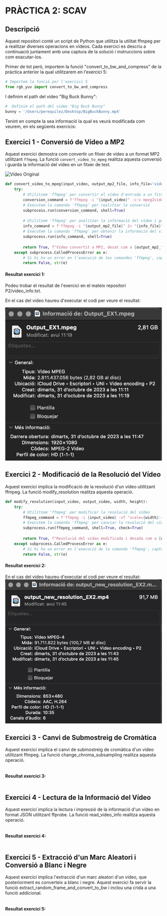 # PRÀCTICA 2: SCAV


## Descripció

Aquest repositori conté un script de Python que utilitza la utilitat ffmpeg per a realitzar diverses operacions en vídeos. Cada exercici es descriu a continuació juntament amb una captura de la solució i instruccions sobre com exacutar-los.

Primer de tot però, importem la funció "convert_to_bw_and_compress" de la pràctica anterior la qual utilitzarem en l'exercici 5:
```python
# Importem la funció per l'exercici 5
from rgb_yuv import convert_to_bw_and_compress
```
I definim el path del video "Big Buck Bunny":
```python
#  Definim el path del video "Big Buck Bunny"
bunny = '/Users/perequilez/Desktop/BigBuckBunny.mp4'
```
Tenint en compte la sea informació la qual es veurà modificada com veurem, en els següents exercicis:

## Exercici 1 - Conversió de Vídeo a MP2

Aquest exercici demostra com convertir un fitxer de vídeo a un format MP2 utilitzant `ffmpeg`. La funció `convert_video_to_mpeg` realitza aquesta conversió i guarda la informació del vídeo en un fitxer de text.

![Vídeo Original](Informació_vídeo_original.png)

```python
def convert_video_to_mpeg(input_video, output_mp2_file, info_file='video_info.txt'):
    try:
        # Utilitzem 'ffmpeg' per convertir el vídeo d'entrada a un fitxer de vídeo MP2
        conversion_command = f'ffmpeg -i "{input_video}" -c:v mpeg2video -q:v 2 -an "{output_mp2_file}"'
        # Executem la comanda 'ffmpeg' per realitzar la conversió
        subprocess.run(conversion_command, shell=True)

        # Utilitzem 'ffmpeg' per analitzar la informació del vídeo i guardar-la en un fitxer de text
        info_command = f'ffmpeg -i "{output_mp2_file}" 2> "{info_file}"'
        # Executem la comanda 'ffmpeg' per obtenir la informació del vídeo
        subprocess.run(info_command, shell=True)

        return True, f"Vídeo convertit a MP2, desat com a {output_mp2_file} i informació desada com a {info_file}"
    except subprocess.CalledProcessError as e:
        # Si hi ha un error en l'execució de les comandes 'ffmpeg', capturem l'excepció i la retornem
        return False, str(e)
```
#### Resultat exercici 1:
Podeu trobar el resultat de l'exercici en el mateix repositori P2/video_info.txt.

En el cas del video haureu d'executar el codi per veure el resultat:

![Resultat EX1](Output_EX1.png)

## Exercici 2 - Modificació de la Resolució del Vídeo

Aquest exercici implica la modificació de la resolució d'un vídeo utilitzant ffmpeg. La funció modify_resolution realitza aquesta operació.
```python
def modify_resolution(input_video, output_video, width, height):
    try:
        # Utilitzem 'ffmpeg' per modificar la resolució del vídeo
        ffmpeg_command = f'ffmpeg -i {input_video} -vf "scale={width}:{height}" {output_video}'
        # Executem la comanda 'ffmpeg' per canviar la resolució del vídeo d'entrada i guardar-lo com a vídeo de sortida
        subprocess.run(ffmpeg_command, shell=True, check=True)

        return True, f"Resolució del vídeo modificada i desada com a {output_video}"
    except subprocess.CalledProcessError as e:
        # Si hi ha un error en l'execució de la comanda 'ffmpeg', capturem l'excepció i la retornem
        return False, str(e)
```
#### Resultat exercici 2:
En el cas del video haureu d'executar el codi per veure el resultat:
![Resultat_EX2](Output_EX2.png)

## Exercici 3 - Canvi de Submostreig de Cromàtica

Aquest exercici implica el canvi de submostreig de cromàtica d'un vídeo utilitzant ffmpeg. La funció change_chroma_subsampling realitza aquesta operació.

```python

```
#### Resultat exercici 3:
```python

```

## Exercici 4 - Lectura de la Informació del Vídeo

Aquest exercici implica la lectura i impressió de la informació d'un vídeo en format JSON utilitzant ffprobe. La funció read_video_info realitza aquesta operació.

```python

```
#### Resultat exercici 4:
```python

```

## Exercici 5 - Extracció d'un Marc Aleatori i Conversió a Blanc i Negre

Aquest exercici implica l'extracció d'un marc aleatori d'un vídeo, que posteriorment es converteix a blanc i negre. Aquest exercici fa servir la funció extract_random_frame_and_convert_to_bw i inclou una crida a una funció addicional.

```python

```
#### Resultat exercici 5:
```python

```
